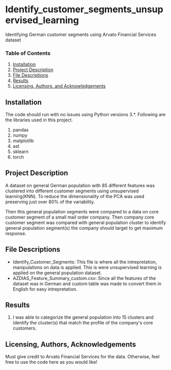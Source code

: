 # Identify_customer_segments_unsupervised_learning
Identifying German customer segments using Arvato Financial Services dataset

### Table of Contents

1. [Installation](#installation)
2. [Project Description](#motivation)
3. [File Descriptions](#files)
4. [Results](#results)
5. [Licensing, Authors, and Acknowledgements](#licensing)


## Installation <a name="installation"></a>

The code should run with no issues using Python versions 3.*. Following are the libraries used in this project.

1. pandas
2. numpy
3. matplotlib
4. ast
5. sklearn
6. torch


## Project Description<a name="motivation"></a>

A dataset on general German population with 85 different features was clustered into different customer segments using unsupervised learning(KNN). To reduce the dimensionality of the PCA was used preserving just over 80% of the variability.

Then this general population segments were compared to a data on core customer segment of a small mail order company. Then company core customer segment was compared with general population cluster to identify general population segment(s) the company should target to get maximum response.


## File Descriptions <a name="files"></a>

* Identify_Customer_Segments: This file is where all the intrepretation, manipulations on data is applied. This is were unsupervised learning is applied on the general population dataset.
* AZDIAS_Feature_Summary_custom.csv: Since all the features of the dataset was in German and custom table was made to convert them in English for easy intrepretation.

## Results<a name="results"></a>

1) I was able to categorize the general population into 15 clusters and identify the cluster(s) that match the profile of the company's core customers.


## Licensing, Authors, Acknowledgements<a name="licensing"></a>

Must give credit to Arvato Financial Services for the data. Otherwise, feel free to use the code here as you would like!

